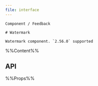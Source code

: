 ```yaml
---
file: interface
---
```


`````
Component / Feedback

# Watermark

Watermark component. `2.56.0` supported

`````

%%Content%%

## API

%%Props%%
